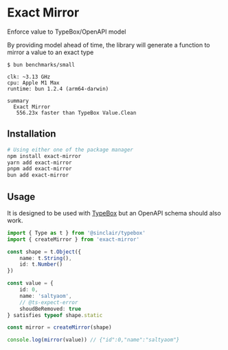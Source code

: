 # Exact Mirror

Enforce value to TypeBox/OpenAPI model

By providing model ahead of time, the library will generate a function to mirror a value to an exact type

```
$ bun benchmarks/small

clk: ~3.13 GHz
cpu: Apple M1 Max
runtime: bun 1.2.4 (arm64-darwin)

summary
  Exact Mirror
   556.23x faster than TypeBox Value.Clean
```

## Installation

```bash
# Using either one of the package manager
npm install exact-mirror
yarn add exact-mirror
pnpm add exact-mirror
bun add exact-mirror
```

## Usage

It is designed to be used with [TypeBox](https://github.com/sinclairzx81/typebox) but an OpenAPI schema should also work.

```typescript
import { Type as t } from '@sinclair/typebox'
import { createMirror } from 'exact-mirror'

const shape = t.Object({
	name: t.String(),
	id: t.Number()
})

const value = {
	id: 0,
	name: 'saltyaom',
	// @ts-expect-error
	shoudBeRemoved: true
} satisfies typeof shape.static

const mirror = createMirror(shape)

console.log(mirror(value)) // {"id":0,"name":"saltyaom"}
```
